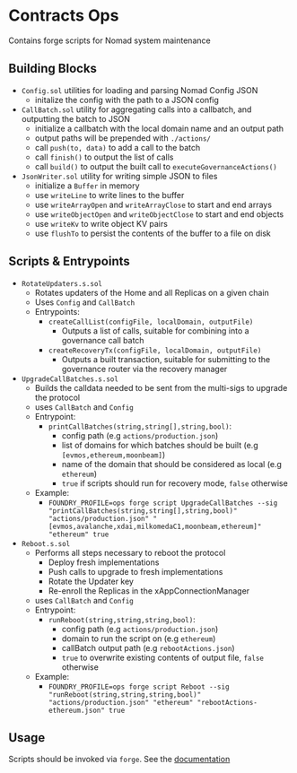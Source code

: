 # Contracts Ops

Contains forge scripts for Nomad system maintenance

## Building Blocks

- `Config.sol` utilities for loading and parsing Nomad Config JSON
  - initalize the config with the path to a JSON config
- `CallBatch.sol` utility for aggregating calls into a callbatch, and
  outputting the batch to JSON
  - initialize a callbatch with the local domain name and an output path
  - output paths will be prepended with `./actions/`
  - call `push(to, data)` to add a call to the batch
  - call `finish()` to output the list of calls
  - call `build()` to output the built call to `executeGovernanceActions()`
- `JsonWriter.sol` utility for writing simple JSON to files
  - initialize a `Buffer` in memory
  - use `writeLine` to write lines to the buffer
  - use `writeArrayOpen` and `writeArrayClose` to start and end arrays
  - use `writeObjectOpen` and `writeObjectClose` to start and end objects
  - use `writeKv` to write object KV pairs
  - use `flushTo` to persist the contents of the buffer to a file on disk

## Scripts & Entrypoints

- `RotateUpdaters.s.sol`
  - Rotates updaters of the Home and all Replicas on a given chain
  - Uses `Config` and `CallBatch`
  - Entrypoints:
    - `createCallList(configFile, localDomain, outputFile)`
      - Outputs a list of calls, suitable for combining into a governance
        call batch
    - `createRecoveryTx(configFile, localDomain, outputFile)`
      - Outputs a built transaction, suitable for submitting to the
        governance router via the recovery manager
- `UpgradeCallBatches.s.sol`
  - Builds the calldata needed to be sent from the multi-sigs to upgrade the protocol
  - uses `CallBatch` and `Config`
  - Entrypoint:
    - `printCallBatches(string,string[],string,bool)`:
      - config path (e.g `actions/production.json`)
      - list of domains for which batches should be built (e.g `[evmos,ethereum,moonbeam]`)
      - name of the domain that should be considered as local (e.g `ethereum`)
      - `true` if scripts should run for recovery mode, `false` otherwise
  - Example:
    - `FOUNDRY_PROFILE=ops forge script UpgradeCallBatches --sig "printCallBatches(string,string[],string,bool)" "actions/production.json" "[evmos,avalanche,xdai,milkomedaC1,moonbeam,ethereum]" "ethereum" true`
- `Reboot.s.sol`
  - Performs all steps necessary to reboot the protocol
    - Deploy fresh implementations 
    - Push calls to upgrade to fresh implementations 
    - Rotate the Updater key
    - Re-enroll the Replicas in the xAppConnectionManager
  - uses `CallBatch` and `Config`
  - Entrypoint:
    - `runReboot(string,string,string,bool)`:
      - config path (e.g `actions/production.json`)
      - domain to run the script on (e.g `ethereum`)
      - callBatch output path (e.g `rebootActions.json`)
      - `true` to overwrite existing contents of output file, `false` otherwise
  - Example:
    - `FOUNDRY_PROFILE=ops forge script Reboot --sig "runReboot(string,string,string,bool)" "actions/production.json" "ethereum" "rebootActions-ethereum.json" true`

## Usage

Scripts should be invoked via `forge`. See the [documentation](https://book.getfoundry.sh/tutorials/solidity-scripting)

